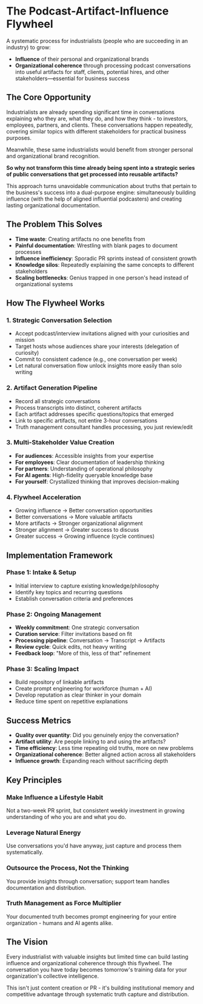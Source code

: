 # The Podcast-Artifact-Influence Flywheel

A systematic process for industrialists (people who are succeeding in an industry) to grow:
- **Influence** of their personal and organizational brands
- **Organizational coherence** through processing podcast conversations into useful artifacts for staff, clients, potential hires, and other stakeholders—essential for business success

## The Core Opportunity

Industrialists are already spending significant time in conversations explaining who they are, what they do, and how they think - to investors, employees, partners, and clients. These conversations happen repeatedly, covering similar topics with different stakeholders for practical business purposes.

Meanwhile, these same industrialists would benefit from stronger personal and organizational brand recognition.

**So why not transform this time already being spent into a strategic series of public conversations that get processed into reusable artifacts?**

This approach turns unavoidable communication about truths that pertain to the business's success into a dual-purpose engine: simultaneously building influence (with the help of aligned influential podcasters) and creating lasting organizational documentation.

## The Problem This Solves

- **Time waste**: Creating artifacts no one benefits from
- **Painful documentation**: Wrestling with blank pages to document processes
- **Influence inefficiency**: Sporadic PR sprints instead of consistent growth
- **Knowledge silos**: Repeatedly explaining the same concepts to different stakeholders
- **Scaling bottlenecks**: Genius trapped in one person's head instead of organizational systems

## How The Flywheel Works

### 1. Strategic Conversation Selection
- Accept podcast/interview invitations aligned with your curiosities and mission
- Target hosts whose audiences share your interests (delegation of curiosity)
- Commit to consistent cadence (e.g., one conversation per week)
- Let natural conversation flow unlock insights more easily than solo writing

### 2. Artifact Generation Pipeline
- Record all strategic conversations
- Process transcripts into distinct, coherent artifacts
- Each artifact addresses specific questions/topics that emerged
- Link to specific artifacts, not entire 3-hour conversations
- Truth management consultant handles processing, you just review/edit

### 3. Multi-Stakeholder Value Creation
- **For audiences**: Accessible insights from your expertise
- **For employees**: Clear documentation of leadership thinking
- **For partners**: Understanding of operational philosophy
- **For AI agents**: High-fidelity queryable knowledge base
- **For yourself**: Crystallized thinking that improves decision-making

### 4. Flywheel Acceleration
- Growing influence → Better conversation opportunities
- Better conversations → More valuable artifacts
- More artifacts → Stronger organizational alignment
- Stronger alignment → Greater success to discuss
- Greater success → Growing influence (cycle continues)

## Implementation Framework

### Phase 1: Intake & Setup
- Initial interview to capture existing knowledge/philosophy
- Identify key topics and recurring questions
- Establish conversation criteria and preferences

### Phase 2: Ongoing Management
- **Weekly commitment**: One strategic conversation
- **Curation service**: Filter invitations based on fit
- **Processing pipeline**: Conversation → Transcript → Artifacts
- **Review cycle**: Quick edits, not heavy writing
- **Feedback loop**: "More of this, less of that" refinement

### Phase 3: Scaling Impact
- Build repository of linkable artifacts
- Create prompt engineering for workforce (human + AI)
- Develop reputation as clear thinker in your domain
- Reduce time spent on repetitive explanations

## Success Metrics

- **Quality over quantity**: Did you genuinely enjoy the conversation?
- **Artifact utility**: Are people linking to and using the artifacts?
- **Time efficiency**: Less time repeating old truths, more on new problems
- **Organizational coherence**: Better aligned action across all stakeholders
- **Influence growth**: Expanding reach without sacrificing depth

## Key Principles

### Make Influence a Lifestyle Habit
Not a two-week PR sprint, but consistent weekly investment in growing understanding of who you are and what you do.

### Leverage Natural Energy
Use conversations you'd have anyway, just capture and process them systematically.

### Outsource the Process, Not the Thinking
You provide insights through conversation; support team handles documentation and distribution.

### Truth Management as Force Multiplier
Your documented truth becomes prompt engineering for your entire organization - humans and AI agents alike.

## The Vision

Every industrialist with valuable insights but limited time can build lasting influence and organizational coherence through this flywheel. The conversation you have today becomes tomorrow's training data for your organization's collective intelligence.

This isn't just content creation or PR - it's building institutional memory and competitive advantage through systematic truth capture and distribution.